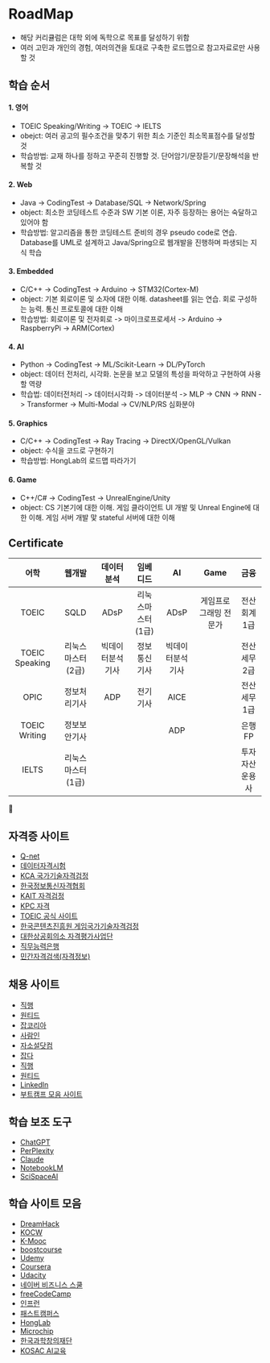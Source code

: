 # RoadMap
- 해당 커리큘럼은 대학 외에 독학으로 목표를 달성하기 위함
- 여러 고민과 개인의 경험, 여러의견을 토대로 구축한 로드맵으로 참고자료로만 사용할 것

## 학습 순서
#### 1. 영어
- TOEIC Speaking/Writing -> TOEIC -> IELTS
- obejct: 여러 공고의 필수조건을 맞추기 위한 최소 기준인 최소목표점수를 달성할 것
- 학습방법: 교재 하나를 정하고 꾸준히 진행할 것. 단어암기/문장듣기/문장해석을 반복할 것

#### 2. Web
- Java -> CodingTest -> Database/SQL -> Network/Spring
- object: 최소한 코딩테스트 수준과 SW 기본 이론, 자주 등장하는 용어는 숙달하고 있어야 함
- 학습방법: 알고리즘을 통한 코딩테스트 준비의 경우 pseudo code로 연습. Database를 UML로 설계하고 Java/Spring으로 웹개발을 진행하며 파생되는 지식 학습

#### 3. Embedded
- C/C++ -> CodingTest -> Arduino -> STM32(Cortex-M)
- object: 기본 회로이론 및 소자에 대한 이해. datasheet를 읽는 연습. 회로 구성하는 능력. 통신 프로토콜에 대한 이해
- 학습방법: 회로이론 및 전자회로 -> 마이크로프로세서 -> Arduino -> RaspberryPi -> ARM(Cortex)

#### 4. AI
- Python -> CodingTest -> ML/Scikit-Learn -> DL/PyTorch
- object: 데이터 전처리, 시각화. 논문을 보고 모델의 특성을 파악하고 구현하여 사용할 역량
- 학습법: 데이터전처리 -> 데이터시각화 -> 데이터분석 -> MLP -> CNN -> RNN -> Transformer -> Multi-Modal -> CV/NLP/RS 심화분야

#### 5. Graphics
- C/C++ -> CodingTest -> Ray Tracing -> DirectX/OpenGL/Vulkan
- object: 수식을 코드로 구현하기
- 학습방법: HongLab의 로드맵 따라가기

#### 6. Game
- C++/C# -> CodingTest -> UnrealEngine/Unity
- object: CS 기본기에 대한 이해. 게임 클라이언트 UI 개발 및 Unreal Engine에 대한 이해. 게임 서버 개발 맟 stateful 서버에 대한 이해

## Certificate
| 어학 | 웹개발 | 데이터분석 | 임베디드 | AI | Game | 금융 |
| :---: | :---: | :---: | :---: | :---: | :---: | :---: |
| TOEIC | SQLD | ADsP | 리눅스마스터(1급) | ADsP | 게임프로그래밍 전문가 | 전산회계 1급 |
| TOEIC Speaking | 리눅스마스터(2급) | 빅데이터분석기사 | 정보통신기사 | 빅데이터분석기사 |  | 전산세무 2급 |
| OPIC | 정보처리기사 | ADP | 전기기사 | AICE |  | 전산세무 1급 |
| TOEIC Writing | 정보보안기사 |  |  | ADP |  | 은행FP |
| IELTS | 리눅스마스터(1급) |  |  |  |  | 투자자산운용사 |

## 자격증 사이트
- [Q-net](https://www.q-net.or.kr/man001.do?gSite=Q)
- [데이터자격시험](https://www.dataq.or.kr/www/main.do)
- [KCA 국가기술자격검정](https://www.cq.or.kr/main.do)
- [한국정보통신자격협회](https://www.icqa.or.kr/cn/page/network)
- [KAIT 자격검정](https://www.ihd.or.kr/introducesubject1.do)
- [KPC 자격](https://license.kpc.or.kr/kpc/qualfAthrz/index.do)
- [TOEIC 공식 사이트](https://exam.toeic.co.kr/index.php)
- [한국콘텐츠진흥원 게임국가기술자격검정](https://www.kgq.or.kr/service/main.do)
- [대한상공회의소 자격평가사업단](https://license.korcham.net/)
- [직무능력은행](https://bank.ncs.go.kr/)
- [민간자격검색(자격정보)](https://www.pqi.or.kr/inf/qul/infQulList.do?searchQulCpCd=0001)

## 채용 사이트
- [직행](https://zighang.com/)
- [원티드](https://www.wanted.co.kr/)
- [잡코리아](https://www.jobkorea.co.kr/)
- [사람인](https://www.saramin.co.kr/zf_user/)
- [자소설닷컴](https://jasoseol.com/)
- [잡다](https://www.jobda.im/)
- [직행](https://zighang.com/)
- [원티드](https://www.wanted.co.kr/)
- [LinkedIn](https://kr.linkedin.com/)
- [부트캠프 모음 사이트](https://boottent.com/camps)

## 학습 보조 도구
- [ChatGPT](https://chatgpt.com/)
- [PerPlexity](https://www.perplexity.ai/?login-source=oneTapHome&login-new=false)
- [Claude](https://claude.ai/login?returnTo=%2F%3F)
- [NotebookLM](https://notebooklm.google.com/?pli=1)
- [SciSpaceAI](https://scispace.com/?via=1123451&gad_source=1)

## 학습 사이트 모음
- [DreamHack](https://dreamhack.io/)
- [KOCW](https://www.kocw.net/home/index.do)
- [K-Mooc](https://www.kmooc.kr/)
- [boostcourse](https://www.boostcourse.org/)
- [Udemy](https://www.udemy.com/)
- [Coursera](https://www.coursera.org/)
- [Udacity](https://www.udacity.com/)
- [네이버 비즈니스 스쿨](https://bizschool.naver.com/)
- [freeCodeCamp](https://www.youtube.com/@freecodecamp/videos)
- [인프런](https://www.inflearn.com/)
- [패스트캠퍼스](https://fastcampus.co.kr/)
- [HongLab](https://www.honglab.ai/)
- [Microchip](https://mu.microchip.com/page/kmu)
- [한국과학창의재단](https://www.kosac.re.kr/menus/1122/contents/1122)
- [KOSAC AI교육](https://sai.software.kr/main)
